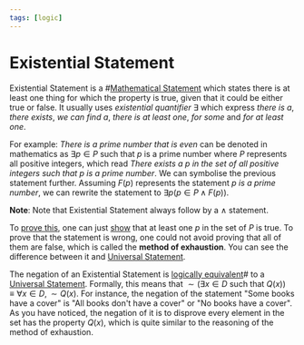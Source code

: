```yaml
---
tags: [logic]
---
```


# Existential Statement

Existential Statement is a #[Mathematical Statement](202204281244.md) which
states there is at least one thing for which the property is true, given that it
could be either true or false. It usually uses *existential quantifier*
$\exists$ which express *there is a*, *there exists*, *we can find a*, *there is
at least one*, *for some* and *for at least one*.

For example: *There is a prime number that is even* can be denoted in
mathematics as $\exists p \in P \text{ such that } p \text{ is a prime number}$
where $P$ represents all positive integers, which read *There exists a $p$ in
the set of all positive integers such that $p$ is a prime number*. We can
symbolise the previous statement further. Assuming $F(p)$ represents the
statement *$p$ is a prime number*, we can rewrite the statement to $\exists p (p
\in P \land F(p))$.

**Note**: Note that Existential Statement always follow by a $\land$ statement.

To [prove this](202205062050.md), one can just [show](202302281138.md) that at
least one $p$ in the set of $P$ is true. To prove that the statement is wrong,
one could not avoid proving that all of them are false, which is called the
**method of exhaustion**. You can see the difference between it and [Universal Statement](202204281245.md).

The negation of an Existential Statement is [logically equivalent](202205061231.md)#
to a [Universal Statement](202204281245.md). Formally, this means that $\sim
(\exists x \in D \text{ such that } Q(x)) \equiv \forall x \in D, \sim Q(x)$.
For instance, the negation of the statement "Some books have a cover" is "All
books don't have a cover" or "No books have a cover". As you have noticed, the
negation of it is to disprove every element in the set has the property $Q(x)$,
which is quite similar to the reasoning of the method of exhaustion.
